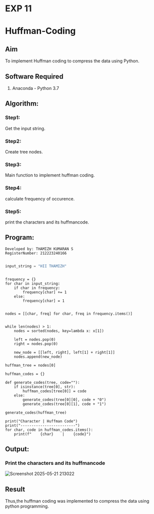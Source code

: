 # EXP 11
# Huffman-Coding
## Aim
To implement Huffman coding to compress the data using Python.

## Software Required
1. Anaconda - Python 3.7

## Algorithm:
### Step1:
Get the input string.

### Step2:
Create tree nodes.

### Step3:
Main function to implement huffman coding.

### Step4:
calculate frequency of occurence.

### Step5:
print the characters and its huffmancode.


## Program:

```
Developed by: THAMIZH KUMARAN S
RegisterNumber: 212223240166
```

``` Python

input_string = "HII THAMIZH"  
```
```

frequency = {}
for char in input_string:
    if char in frequency:
        frequency[char] += 1
    else:
        frequency[char] = 1
```
```

nodes = [[char, freq] for char, freq in frequency.items()]
```
```

while len(nodes) > 1:
    nodes = sorted(nodes, key=lambda x: x[1])

    left = nodes.pop(0)
    right = nodes.pop(0)

    new_node = [[left, right], left[1] + right[1]]
    nodes.append(new_node)

huffman_tree = nodes[0]
```
```
huffman_codes = {}

def generate_codes(tree, code=""):
    if isinstance(tree[0], str):
        huffman_codes[tree[0]] = code
    else:  
        generate_codes(tree[0][0], code + "0")
        generate_codes(tree[0][1], code + "1")

generate_codes(huffman_tree)
```
```
print("Character | Huffman Code")
print("-------------------------")
for char, code in huffman_codes.items():
    print(f"    {char}    |    {code}")
```
## Output:
### Print the characters and its huffmancode

![Screenshot 2025-05-21 213022](https://github.com/user-attachments/assets/47e08b6f-8f6e-4653-8e9f-a85d8e954689)




## Result
Thus,the huffman coding was implemented to compress the data using python programming.
